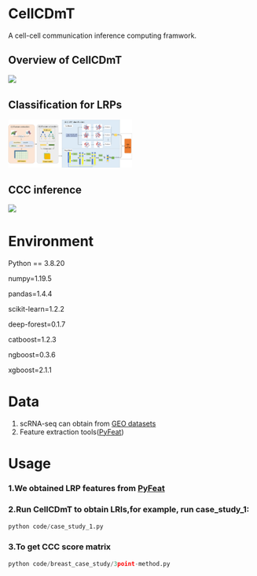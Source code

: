 # CellCDmT
A cell-cell communication inference computing framwork.

## Overview of CellCDmT

<img src="https://github.com/wallwei/CellCDmT/blob/9fed3e871cfdff2ddd9a7656da6dfc9c7f634d9f/simple_flowchat.png" width = 50%>

## Classification for LRPs

<img src="https://github.com/wallwei/CellCDmT/blob/9fed3e871cfdff2ddd9a7656da6dfc9c7f634d9f/classifier.png" width = 50%>

## CCC inference

<img src="https://github.com/wallwei/CellCDmT/blob/9fed3e871cfdff2ddd9a7656da6dfc9c7f634d9f/flowchart_CCC.png" width = 50%>


# Environment
Python == 3.8.20

numpy=1.19.5

pandas=1.4.4

scikit-learn=1.2.2

deep-forest=0.1.7

catboost=1.2.3

ngboost=0.3.6

xgboost=2.1.1

# Data
1. scRNA-seq can obtain from [GEO datasets](https://www.ncbi.nlm.nih.gov/gds)
2. Feature extraction tools([PyFeat](https://github.com/mrzResearchArena/PyFeat))

# Usage

### 1.We obtained LRP features from [PyFeat](https://github.com/mrzResearchArena/PyFeat)

### 2.Run CellCDmT to obtain LRIs,for example, run case_study_1:
```python
python code/case_study_1.py
```

### 3.To get CCC score matrix
```python
python code/breast_case_study/3point-method.py
```
